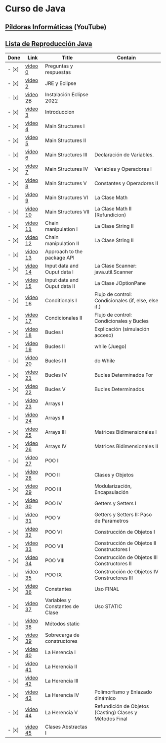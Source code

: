 # Curso de Java

## [Píldoras Informáticas](https://www.youtube.com/@pildorasinformaticas) (YouTube)

## [Lista de Reproducción Java](https://www.youtube.com/watch?v=U709qY6S9rA&list=PLU8oAlHdN5BktAXdEVCLUYzvDyqRQJ2lk)

| Done | Link | Title | Contain
|- |- |- |-
| - [x] | [video 0](https://youtu.be/U709qY6S9rA) | Preguntas y respuestas
| - [x] | [video 2](https://youtu.be/F0ILFYl8YgI) | JRE y Eclipse
| - [x] | [video 2B](https://youtu.be/F0ILFYl8YgI)| Instalación Eclipse 2022
| - [x] | [video 3](https://youtu.be/cJEzUxkYurk) | Introduccion
| - [x] | [video 4](https://youtu.be/cJEzUxkYurk) | Main Structures I
| - [x] | [video 5](https://youtu.be/OS1F6VNA6hs) | Main Structures II
| - [x] | [video 6](https://www.youtube.com/watch?v=bq6nJRJq27A) |Main Structures III | Declaración de Variables.
| - [x] | [video 7](https://youtu.be/qdxwWkTxcmc) | Main Structures IV | Variables y Operadores I
| - [x] | [video 8](https://youtu.be/MoJxxPgCBcg) | Main Structures V | Constantes y Operadores II
| - [x] | [video 9](https://youtu.be/Xl7PeHFoR60) | Main Structures VI | La Clase Math
| - [x] | [video 10](https://youtu.be/tt-4YxLYMjQ) | Main Structures VII | La Clase Math II (Refundicion)
| - [x] | [video 11](https://youtu.be/YMyJLs22uY4) | Chain manipulation I | La Clase String II
| - [x] | [video 12](https://youtu.be/YMyJLs22uY4) | Chain manipulation II | La Clase String II
| - [x] | [video 13](https://youtu.be/0M6qHYdlqpc) | Approach to the package API |
| - [x] | [video 14](https://youtu.be/Ng0_7uZyIoA) | Input data and Ouput data I| La Clase Scanner:  java.util.Scanner
| - [x] | [video 15](https://youtu.be/F_48qh3BcDs) | Input data and Ouput data II| La Clase JOptionPane
| - [x] | [video 16](https://youtu.be/b2ZtZndiT1Y) | Conditionals I| Flujo de control: Condicionales (if, else, else if.)
| - [x] | [video 17](https://youtu.be/8t5-D5dZu5Y) | Condicionales II| Flujo de control: Condicionales y Bucles
| - [x] | [video 18](https://youtu.be/HQz8xwAjCsI) | Bucles I| Explicación (simulación acceso)
| - [x] | [video 19](https://youtu.be/TMIoxn4nMtA) | Bucles II| while (Juego)
| - [x] | [video 20](https://youtu.be/gzJn5MTSL5U) | Bucles III| do While
| - [x] | [video 21](https://youtu.be/EUCmFmtX26I) | Bucles IV|  Bucles Determinados For
| - [x] | [video 22](https://youtu.be/V1Wgi_FsehM) | Bucles V|  Bucles Determinados
| - [x] | [video 23](https://youtu.be/UID_EKKfpcE) | Arrays I|
| - [x] | [video 24](https://youtu.be/NwztwM_xGgU) | Arrays II|
| - [x] | [video 25](https://youtu.be/_tUncS0AsNE) | Arrays III| Matrices Bidimensionales I
| - [x] | [video 26](https://youtu.be/xEHkuRApCno) | Arrays IV| Matrices Bidimensionales II
| - [x] | [video 27](https://youtu.be/XmUz5WJmJVU) | POO I|
| - [x] | [video 28](https://youtu.be/ZY5pwm92cWQ) | POO II| Clases y Objetos
| - [x] | [video 29](https://youtu.be/RZOSJ2zuxIs) | POO III| Modularización, Encapsulación
| - [x] | [video 30](https://youtu.be/7ALMZymOs_s) | POO IV| Getters y Setters I
| - [x] | [video 31](https://youtu.be/YQinPQVpSd4) | POO V| Getters y Setters II: Paso de Parámetros
| - [x] | [video 32](https://youtu.be/jht07O7_R9w) | POO VI| Construcción de Objetos I
| - [x] | [video 33](https://youtu.be/l8NmSp7Dz-0) | POO VII| Construcción de Objetos II Constructores I
| - [x] | [video 34](https://youtu.be/UfF2pqCewqo) | POO VIII| Construcción de Objetos III Constructores II
| - [x] | [video 35](https://youtu.be/63Uhd3pUZxA) | POO IX| Construcción de Objetos IV Constructores III
| - [x] | [video 36](https://youtu.be/tZekQAcSY8o) | Constantes| Uso FINAL
| - [x] | [video 37](https://youtu.be/QIV7FfXa-zY) | Variables y Constantes de Clase| Uso STATIC
| - [x] | [video 38](https://youtu.be/V0wIZ-OglsY) | Métodos static|
| - [x] | [video 39](https://youtu.be/_ZWcobe9afw) | Sobrecarga de constructores
| - [x] | [video 40](https://youtu.be/wqoyQ3BxK4A) | La Herencia I
| - [x] | [video 41](https://youtu.be/rEOFpdI3HY0) | La Herencia II
| - [x] | [video 42](https://youtu.be/3g_3cbH97cs) | La Herencia III
| - [x] | [video 43](https://youtu.be/sdJgcMaazmI) | La Herencia IV | Polimorfismo y Enlazado dinámico
| - [x] | [video 44](https://youtu.be/gmceMV8CqSs) | La Herencia V | Refundición de Objetos (Casting) Clases y Métodos Final
| - [x] | [video 45](https://youtu.be/ztpYmmecfQs) | Clases Abstractas I |
